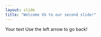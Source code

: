 ```yaml
---
layout: slide
title: "Welcome VG to our second slide!"
---
```

Your text
Use the left arrow to go back!
